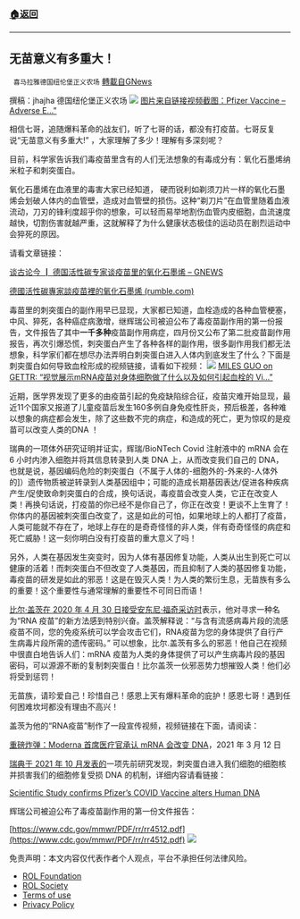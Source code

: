 ###  [:house:返回](README.md)
---


## 无苗意义有多重大！
` 喜马拉雅德国纽伦堡正义农场` [轉載自GNews](https://gnews.org/zh-hans/2529001/)

撰稿：jhajha
德国纽伦堡正义农场
 ![](https://assets.gnews.org/wp-content/uploads/2022/05/0514-17.jpg) 
[图片来自链接视频截图：Pfizer Vaccine – Adverse E…”](https://gettr.com/post/p18y5lya727)
 
相信七哥，追随爆料革命的战友们，听了七哥的话，都没有打疫苗。七哥反复说“无苗意义有多重大!” ，大家理解了多少！理解有多深刻呢？
 
目前，科学家告诉我们毒疫苗里含有的人们无法想象的有毒成分有：氧化石墨烯纳米粒子和刺突蛋白。
 
氧化石墨烯在血液里的毒害大家已经知道， 硬而锐利如剃须刀片一样的氧化石墨烯会划破人体内的血管壁，造成对血管壁的损伤。这种“剃刀片”在血管里随着血液流动，刀刃的锋利度超乎你的想象，可以轻而易举地割伤血管内皮细胞，血流速度越快，切割伤害就越严重，这就解释了为什么健康状态极佳的运动员在剧烈运动中会猝死的原因。
 
请看文章链接：
 
[谈古论今 ┃ 德国活性碳专家谈疫苗里的氧化石墨烯 – GNEWS](https://gnews.org/zh-hans/2487425/)
 
[德國活性碳專家談疫苗裡的氧化石墨烯 (rumble.com)](https://rumble.com/vq3d9s-43827184.html)
 
毒苗里的刺突蛋白的副作用早已显现，大家都已知道，血栓造成的各种血管梗塞，中风、猝死，各种癌症病激增，继辉瑞公司被迫公布了毒疫苗副作用的第一份报告，文件报告了其中**一千多种**疫苗副作用病症，四月份又公布了第二批疫苗副作用报告，再次引爆恐慌，刺突蛋白产生了各种各样的副作用，很多副作用我们都无法想象，科学家们都在想尽办法弄明白刺突蛋白进入人体内到底发生了什么？下面是刺突蛋白如何导致血栓形成的视频链接，请看如下视频：
 ![](https://assets.gnews.org/wp-content/uploads/2022/05/0514-18.jpg) 
[MILES GUO on GETTR: “视觉展示mRNA疫苗对身体细胞做了什么以及如何引起血栓的 Vi…”](https://gettr.com/post/p8vrh9f385)
 
近期，医学界发现了更多的由疫苗引起的免疫缺陷综合征，疫苗灾难开始显现，最近11个国家又报道了儿童疫苗后发生160多例自身免疫性肝炎，预后极差，各种难以想象的病症都会发生，除了这些数不完的病症，和造成的死亡，更为惊叹的是疫苗可以改变人类的DNA ！
 
瑞典的一项体外研究证明并证实，辉瑞/BioNTech Covid 注射液中的 mRNA 会在 6 小时内渗入细胞并将其信息转录到人类 DNA 上，从而改变我们自己的 DNA，也就是说，基因编码危险的刺突蛋白（不属于人体的-细胞外的-外来的-人体外的]）遗传物质被逆转录到人类基因组中；可能的造成长期基因表达/促进各种疾病产生/促使致命刺突蛋白的合成，换句话说，毒疫苗会改变人类，它正在改变人类！再换句话说，打疫苗的你已经不是你自己了，你正在改变！更谈不上生育了！你体内的基因被刺突蛋白改变了，这是如此的可怕，如果地球上的人都打了疫苗，人类可能就不存在了，地球上存在的是奇奇怪怪的非人类，伴有奇奇怪怪的病症和死亡威胁！这一刻你明白没有打疫苗的重大意义了吗！
 
另外，人类在基因发生突变时，因为人体有基因修复功能，人类从出生到死亡可以健康的活着！而刺突蛋白不但改变了人类基因，而且抑制了人类的基因修复功能，毒疫苗的研发是如此的邪恶！这是在毁灭人类！为人类的繁衍生息，无苗族有多么的重要！这个重要性与通常理解的重要性不可同日而语！
 
[比尔·盖茨在 2020 年 4 月 30 日接受安东尼·福奇采访时](https://dailypost.ng/2020/05/01/covid-19-bill-gates-reveals-new-rna-vaccine-with-code-lists-four-ways-to-fight-coronavirus/)表示，他对寻求一种名为“RNA 疫苗”的新方法感到特别兴奋。盖茨解释说：“与含有流感病毒片段的流感疫苗不同，您的免疫系统可以学会攻击它们，RNA疫苗为您的身体提供了自行产生病毒片段所需的遗传密码。” 可以想象，比尔.盖茨有多么的邪恶！他自己在视频中很直白地告诉人们：mRNA 疫苗为人类的身体提供了可以产生病毒片段的基因密码，可以源源不断的复制刺突蛋白！比尔盖茨一伙邪恶势力想摧毁人类！他们必将受到惩罚！
 
无苗族，请珍爱自己！珍惜自己！感恩上天有爆料革命的庇护！感恩七哥！遇到任何困难坎坷都没有理由不高兴！
 
盖茨为他的“RNA疫苗”制作了一段宣传视频，视频链接在下面，请阅读：
 
[重磅炸弹：Moderna 首席医疗官承认 mRNA 会改变 DNA](https://thewashingtonstandard.com/bombshell-moderna-chief-medical-officer-admits-mrna-alters-dna/)，2021 年 3 月 12 日
 
[瑞典于 2021 年 10 月发表的](https://doi.org/10.3390/v13102056)一项先前研究发现，刺突蛋白进入我们细胞的细胞核并损害我们的细胞修复受损 DNA 的机制，详细内容请看链接：
 
[Scientific Study confirms Pfizer’s COVID Vaccine alters Human DNA](https://expose-news.com/2022/05/03/study-pfizer-covid-vaccine-alters-dna/?subscribe=success#subscribe-blog-blog_subscription-8)
 
辉瑞公司被迫公布了毒疫苗副作用的第一份文件报告：
 
[https://www.cdc.gov/mmwr/PDF/rr/rr4512.pdf](https://www.cdc.gov/mmwr/PDF/rr/rr4512.pdf)
 ![](https://assets.gnews.org/wp-content/uploads/2022/04/德农二维码-1.png) 

免责声明：本文内容仅代表作者个人观点，平台不承担任何法律风险。
  
- [ROL Foundation](https://rolfoundation.org/)
- [ROL Society](https://rolsociety.org/)
- [Terms of use](https://gnews.org/terms-of-use-3/)
- [Privacy Policy](https://gnews.org/privacy-policy/)
